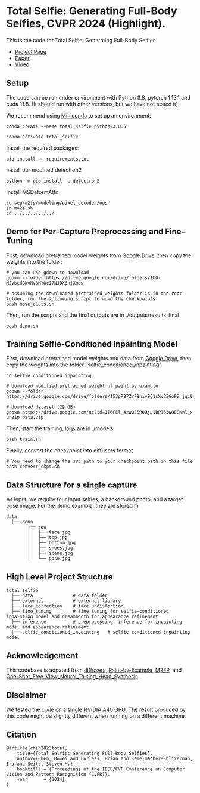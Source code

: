 # Total Selfie: Generating Full-Body Selfies, CVPR 2024 (Highlight).

This is the code for Total Selfie: Generating Full-Body Selfies

 * [Project Page](https://homes.cs.washington.edu/~boweiche/project_page/totalselfie/)
 * [Paper](https://arxiv.org/abs/2308.14740)
 * [Video](https://www.youtube.com/watch?v=Aoq6BLbynWM&t=1s)


## Setup
The code can be run under environment with Python 3.8, pytorch 1.13.1 and cuda 11.8.  (It should run with other versions, but we have not tested it).

We recommend using [Miniconda](https://docs.conda.io/en/latest/miniconda.html) to set up an environment:

    conda create --name total_selfie python=3.8.5

    conda activate total_selfie

Install the required packages:

    pip install -r requirements.txt

Install our modified detectron2

    python -m pip install -e detectron2

Install MSDeformAttn

    cd seg/m2fp/modeling/pixel_decoder/ops
    sh make.sh
    cd ../../../../../


## Demo for Per-Capture Preprocessing and Fine-Tuning

First, download pretrained model weights from [Google Drive](https://drive.google.com/drive/folders/1U0-MJVbcdBWvMvBMY8cI7NJDX6njXmow?usp=drive_link), then copy the weights into the folder:

    # you can use gdown to download
    gdown --folder https://drive.google.com/drive/folders/1U0-MJVbcdBWvMvBMY8cI7NJDX6njXmow

    # assuming the downloaded pretrained_weights folder is in the root folder, run the following script to move the checkpoints
    bash move_ckpts.sh

Then, run the scripts and the final outputs are in ./outputs/results_final

    bash demo.sh

## Training Selfie-Conditioned Inpainting Model

First, download pretrained model weights and data from [Google Drive](https://drive.google.com/drive/folders/1urGKPP6arQdz73iYdF8HFIvu-tnvYfn0?usp=share_link), then copy the weights into the folder "selfie_conditioned_inpainting"

    cd selfie_conditioned_inpainting

    # download modified pretrained weight of paint by example
    gdown --folder https://drive.google.com/drive/folders/153pR87ZrF8niv9Q1sXv3ZGoFZ_jgc9xf

    # download dataset (29 GB)
    gdown https://drive.google.com/uc?id=1T6FEl_4zwOJ5RQRjL1bPT63w8ESKnl_x
    unzip data.zip

Then, start the training, logs are in ./models

    bash train.sh

Finally, convert the checkpoint into diffusers format

    # You need to change the src_path to your checkpoint path in this file
    bash convert_ckpt.sh



    


## Data Structure for a single capture

As input, we require four input selfies, a background photo, and a target pose image. For the demo example, they are stored in 

    data
      ├── demo
            ├── raw
            │   ├── face.jpg
            │   ├── top.jpg
            │   ├── bottom.jpg
            │   ├── shoes.jpg
            │   ├── scene.jpg
            │   └── pose.jpg
                    
## High Level Project Structure
    total_selfie
      ├── data               # data folder 
      ├── externel           # external library
      ├── face_correction    # face undistortion
      ├── fine_tuning        # fine tuning for selfie-conditioned inpainting model and dreambooth for appearance refinement
      ├── inference          # preprocessing, inference for inpainting model and appearance refinement
      ├── selfie_conditioned_inpainting   # selfie conditioned inpainting model
      



## Acknowledgement

This codebase is adpated from [diffusers](https://github.com/huggingface/diffusers), [Paint-by-Example](https://github.com/Fantasy-Studio/Paint-by-Example), 
[M2FP](https://github.com/soeaver/M2FP), and [One-Shot_Free-View_Neural_Talking_Head_Synthesis](https://github.com/zhanglonghao1992/One-Shot_Free-View_Neural_Talking_Head_Synthesis).

## Disclaimer

We tested the code on a single NVIDIA A40 GPU. The result produced by this code might be slightly different when running on a different machine.

## Citation

    @article{chen2023total,
        title={Total Selfie: Generating Full-Body Selfies},
        author={Chen, Bowei and Curless, Brian and Kemelmacher-Shlizerman, Ira and Seitz, Steven M.},
        booktitle = {Proceedings of the IEEE/CVF Conference on Computer Vision and Pattern Recognition (CVPR)},
        year      = {2024}
    }

